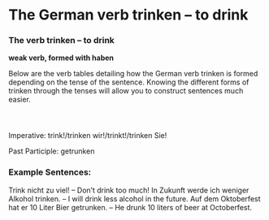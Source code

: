 # The German verb trinken – to drink



### The verb trinken – to drink

**weak verb, formed with haben**

Below are the verb tables detailing how the German verb trinken is formed depending on the tense of the sentence. Knowing the different forms of trinken through the tenses will allow you to construct sentences much easier.

### 


 

Imperative: trink!/trinken wir!/trinkt!/trinken Sie!

Past Participle: getrunken

### Example Sentences:

Trink nicht zu viel! – Don’t drink too much!
In Zukunft werde ich weniger Alkohol trinken. – I will drink less alcohol in the future.
Auf dem Oktoberfest hat er 10 Liter Bier getrunken. – He drunk 10 liters of beer at Octoberfest.
